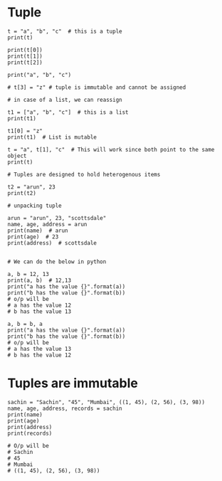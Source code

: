 # Tuple    
    
    t = "a", "b", "c"  # this is a tuple
    print(t)
    
    print(t[0])
    print(t[1])
    print(t[2])
    
    print("a", "b", "c")
    
    # t[3] = "z" # tuple is immutable and cannot be assigned
    
    # in case of a list, we can reassign
    
    t1 = ["a", "b", "c"]  # this is a list
    print(t1)
    
    t1[0] = "z"
    print(t1)  # List is mutable
    
    t = "a", t[1], "c"  # This will work since both point to the same object
    print(t)
    
    # Tuples are designed to hold heterogenous items
    
    t2 = "arun", 23
    print(t2)
    
    # unpacking tuple
    
    arun = "arun", 23, "scottsdale"
    name, age, address = arun
    print(name)  # arun
    print(age)  # 23
    print(address)  # scottsdale
    

    # We can do the below in python
    
    a, b = 12, 13
    print(a, b)  # 12,13
    print("a has the value {}".format(a))
    print("b has the value {}".format(b))
    # o/p will be
    # a has the value 12
    # b has the value 13
    
    a, b = b, a
    print("a has the value {}".format(a))
    print("b has the value {}".format(b))
    # o/p will be
    # a has the value 13
    # b has the value 12
    
# Tuples are immutable

    sachin = "Sachin", "45", "Mumbai", ((1, 45), (2, 56), (3, 98))
    name, age, address, records = sachin
    print(name)
    print(age)
    print(address)
    print(records)
    
    # O/p will be
    # Sachin
    # 45
    # Mumbai
    # ((1, 45), (2, 56), (3, 98))
    
